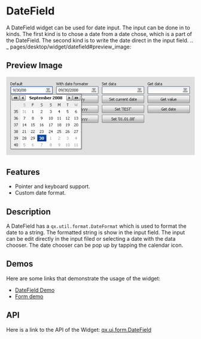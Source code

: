 # DateField

A DateField widget can be used for date input. The input can be done
in to kinds. The first kind is to chose a date from a date chose,
which is a part of the DateField. The second kind is to write the date
direct in the input field. .. \_
pages/desktop/widget/datefield#preview_image:

## Preview Image

![DateField](datefield.png)

## Features

-   Pointer and keyboard support.
-   Custom date format.

## Description

A DateField has a `qx.util.format.DateFormat` which is used to format
the date to a string. The formatted string is show in the input field.
The input can be edit directly in the input filed or selecting a date
with the data chooser. The date chooser can be pop up by tapping the
calendar icon.

## Demos

Here are some links that demonstrate the usage of the widget:

-   [DateField Demo](apps://demobrowser/#widget~DateField.html)
-   [Form demo](apps://demobrowser/#showcase~Form.html)

## API

Here is a link to the API of the Widget: [qx.ui.form.DateField](apps://apiviewer/#qx.ui.form.DateField)
